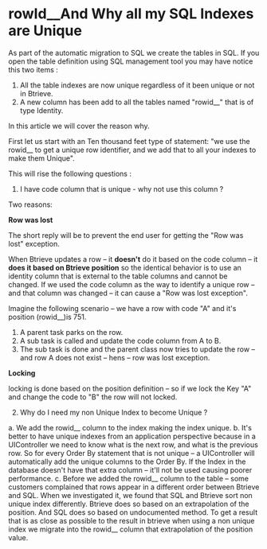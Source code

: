 ﻿# rowId__And Why all my SQL Indexes are Unique

As part of the automatic migration to SQL we create the tables in SQL.
If you open the table definition using SQL management tool you may have notice this two items : 

1. All the table indexes are now unique regardless of it been unique or not in Btrieve.
2. A new column has been add to all the tables named  "rowid__" that is of type Identity.

In this article we will cover the reason why.

First let us start with an Ten thousand feet type of statement: 
"we use the rowid__ to get a unique row identifier, and we add that to all your indexes to make them Unique".


This will rise the following questions :

1. I have code column that is unique - why not use this column ?

Two reasons:

**Row was lost**

The short reply will be to prevent the end user for getting the "Row was lost" exception.

When Btrieve updates a row – it **doesn't** do it based on the code column – it **does it based on Btrieve position**
so the identical behavior is to use an identity column that is external to the table columns and cannot be changed.
If we used the code column as the way to identify a unique row – and that column was changed – it can cause a "Row was lost exception".

Imagine the following scenario – we have a row with code "A" and it's position (rowid__)is 751.
1.	A parent task parks on the row.
2.	A sub task is called and update the code column from A to B.
3.	The sub task is done and the parent class now tries to update the row – and row A does not exist – hens – row was lost exception.

**Locking**

locking is done based on the position definition – so if we lock the Key "A" and change the code to "B" the row will not locked.

2. Why do I need my non Unique Index to become Unique ?

a.	We add the rowid__ column to the index making the index unique.
b.	It's better to have unique indexes from an application perspective
because in a UIController we need to know what is the next row, and what is the previous row.
So for every Order By statement that is not unique – a UIController will automatically add the unique columns to the Order By.
If the Index in the database doesn't have that extra column – it'll not be used causing poorer performance.
c.	Before we added the rowid__ column to the table – some customers complained that rows appear in a different order between
Btrieve and SQL. When we investigated it, we found that SQL and Btrieve sort non unique index differently.
Btrieve does so based on an extrapolation of the position. And SQL does so based on undocumented method.
To get a result that is as close as possible to the result in btrieve when using a non unique index
we migrate into the rowid__ column that extrapolation of the position value. 
